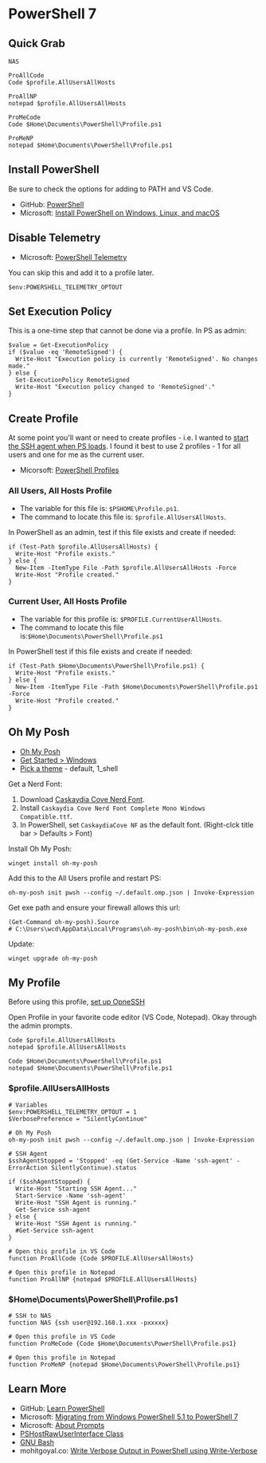 # PowerShell 7

## Quick Grab

```
NAS

ProAllCode
Code $profile.AllUsersAllHosts

ProAllNP
notepad $profile.AllUsersAllHosts

ProMeCode
Code $Home\Documents\PowerShell\Profile.ps1

ProMeNP
notepad $Home\Documents\PowerShell\Profile.ps1
```

## Install PowerShell

Be sure to check the options for adding to PATH and VS Code.

* GitHub: [PowerShell](https://github.com/PowerShell/PowerShell)
* Microsoft: [Install PowerShell on Windows, Linux, and macOS](https://docs.microsoft.com/en-us/powershell/scripting/install/installing-powershell?view=powershell-7.2)


## Disable Telemetry

* Microsoft: [PowerShell Telemetry](https://docs.microsoft.com/en-us/powershell/module/microsoft.powershell.core/about/about_telemetry?view=powershell-7.2)

You can skip this and add it to a profile later. 

```
$env:POWERSHELL_TELEMETRY_OPTOUT
```
  
## Set Execution Policy

This is a one-time step that cannot be done via a profile. In PS as admin:

```
$value = Get-ExecutionPolicy
if ($value -eq 'RemoteSigned') {
  Write-Host "Execution policy is currently 'RemoteSigned'. No changes made."
} else {
  Set-ExecutionPolicy RemoteSigned
  Write-Host "Execution policy changed to 'RemoteSigned'."
}
```

## Create Profile

At some point you'll want or need to create profiles - i.e. I wanted to [start the SSH agent when PS loads](windows-11-pro-openSSH.md). I found it best to use 2 profiles - 1 for all users and one for me as the current user. 

* Micorsoft: [PowerShell Profiles](https://docs.microsoft.com/en-us/powershell/module/microsoft.powershell.core/about/about_profiles?view=powershell-7.2#the-profile-files)
  

### All Users, All Hosts Profile

* The variable for this file is: `$PSHOME\Profile.ps1`.
* The command to locate this file is: `$profile.AllUsersAllHosts`.

In PowerShell as an admin, test if this file exists and create if needed:

```
if (Test-Path $profile.AllUsersAllHosts) {
  Write-Host "Profile exists."
} else {
  New-Item -ItemType File -Path $profile.AllUsersAllHosts -Force
  Write-Host "Profile created."  
}
```

### Current User, All Hosts Profile
 
* The variable for this profile is: `$PROFILE.CurrentUserAllHosts`.
* The command to locate this file is:`$Home\Documents\PowerShell\Profile.ps1`

In PowerShell test if this file exists and create if needed:

```
if (Test-Path $Home\Documents\PowerShell\Profile.ps1) {
  Write-Host "Profile exists."
} else {
  New-Item -ItemType File -Path $Home\Documents\PowerShell\Profile.ps1 -Force
  Write-Host "Profile created."  
}
```

## Oh My Posh

* [Oh My Posh](https://ohmyposh.dev/)
* [Get Started > Windows](https://ohmyposh.dev/docs/installation/windows)
* [Pick a theme](https://ohmyposh.dev/docs/themes) - default, 1_shell

Get a Nerd Font: 

1. Download [Caskaydia Cove Nerd Font](https://www.nerdfonts.com/font-downloads).
2. Install `Caskaydia Cove Nerd Font Complete Mono Windows Compatible.ttf`.
3. In PowerShell, set `CaskaydiaCove NF` as the default font. (Right-clck title bar > Defaults > Font)

Install Oh My Posh:  

```
winget install oh-my-posh
```

Add this to the All Users profile and restart PS: 

```
oh-my-posh init pwsh --config ~/.default.omp.json | Invoke-Expression
```

Get exe path and ensure your firewall allows this url: 

```
(Get-Command oh-my-posh).Source
# C:\Users\wcd\AppData\Local\Programs\oh-my-posh\bin\oh-my-posh.exe
```

Update: 

```
winget upgrade oh-my-posh
```

## My Profile

Before using this profile, [set up OpneSSH](windows-11-pro-openSSH.md)

Open Profile in your favorite code editor (VS Code, Notepad). Okay through the admin prompts.

```
Code $profile.AllUsersAllHosts
notepad $profile.AllUsersAllHosts

Code $Home\Documents\PowerShell\Profile.ps1
notepad $Home\Documents\PowerShell\Profile.ps1
```

### $profile.AllUsersAllHosts

```
# Variables
$env:POWERSHELL_TELEMETRY_OPTOUT = 1
$VerbosePreference = "SilentlyContinue"

# Oh My Posh
oh-my-posh init pwsh --config ~/.default.omp.json | Invoke-Expression

# SSH Agent
$sshAgentStopped = 'Stopped' -eq (Get-Service -Name 'ssh-agent' -ErrorAction SilentlyContinue).status

if ($sshAgentStopped) {
  Write-Host "Starting SSH Agent..."
  Start-Service -Name 'ssh-agent'
  Write-Host "SSH Agent is running."
  Get-Service ssh-agent
} else {
  Write-Host "SSH Agent is running."
  #Get-Service ssh-agent
}

# Open this profile in VS Code
function ProAllCode {Code $PROFILE.AllUsersAllHosts}

# Open this profile in Notepad
function ProAllNP {notepad $PROFILE.AllUsersAllHosts}

```

### $Home\Documents\PowerShell\Profile.ps1

```
# SSH to NAS
function NAS {ssh user@192.168.1.xxx -pxxxxx}

# Open this profile in VS Code
function ProMeCode {Code $Home\Documents\PowerShell\Profile.ps1}

# Open this profile in Notepad
function ProMeNP {notepad $Home\Documents\PowerShell\Profile.ps1}
```

## Learn More

* GitHub: [Learn PowerShell](https://github.com/PowerShell/PowerShell/tree/master/docs/learning-powershell)
* Microsoft: [Migrating from Windows PowerShell 5.1 to PowerShell 7](https://docs.microsoft.com/en-us/powershell/scripting/whats-new/migrating-from-windows-powershell-51-to-powershell-7?view=powershell-7.2)
* Microsoft: [About Prompts](https://docs.microsoft.com/en-us/powershell/module/microsoft.powershell.core/about/about_prompts?view=powershell-7.2)
* [PSHostRawUserInterface Class](https://docs.microsoft.com/en-us/dotnet/api/system.management.automation.host.pshostrawuserinterface?view=powershellsdk-7.0.0) 
* [GNU Bash](https://www.gnu.org/software/bash/)
* mohitgoyal.co: [Write Verbose Output in PowerShell using Write-Verbose](https://mohitgoyal.co/2019/07/05/write-verbose-output-in-powershell-using-write-verbose/)

